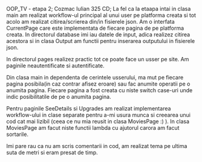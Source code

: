OOP_TV - etapa 2;
Cozmac Iulian 325 CD;
La fel ca la etaapa intai in clasa main am realizat workflow-ul principal al unui
user pe platforma creata si tot acolo am realizat citirea/scrierea din/in
fisierele json. Am o interfata CurrentPage care este implementata de fiecare
pagina de pe platforma creata. In directorul database imi iau datele de input,
adica realizez citirea acestora si in clasa Output am functii pentru inserarea 
outputului in fisierele json.

In directorul pages realizez practic tot ce poate face un usser pe site. Am 
paginile neautentificate si autentificate. 

Din clasa main in dependenta de cerintele usserului, ma mut pe fiecare pagina
posibila(in caz contrar afisez eroare) sau fac anumite operatii pe o anumita
pagina. Fiecare pagina a fost creata cu niste switch case-uri unde indic 
posibilitatile de pe o anumita pagina. 

Pentru paginile SeeDetails si Upgrades am realizat implementarea workflow-ului
in clase separate pentru a-mi usura munca si creearea unui cod cat mai lizibil
(ceea ce nu mia reusit in clasa MoviesPage :) ). In clasa MoviesPage am facut 
niste functii lambda cu ajutorul carora am facut sortarile.

Imi pare rau ca nu am scris comentarii in cod, am realizat tema pe ultima 
suta de metri si eram presat de timp. 